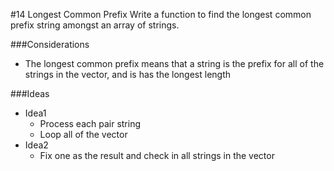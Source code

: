 #14 Longest Common Prefix
Write a function to find the longest common prefix string amongst an array of strings.

###Considerations
- The longest common prefix means that a string is the prefix for all of the strings in the vector, and is has the longest length

###Ideas
- Idea1
	- Process each pair string
	- Loop all of the vector
- Idea2
	- Fix one as the result and check in all strings in the vector